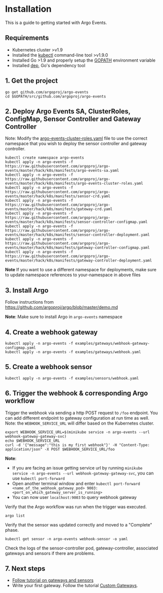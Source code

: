 # Installation
This is a guide to getting started with Argo Events.

## Requirements
* Kubernetes cluster >v1.9
* Installed the [kubectl](https://kubernetes.io/docs/tasks/tools/install-kubectl/) command-line tool >v1.9.0
* Installed Go >1.9 and properly setup the [GOPATH](https://golang.org/doc/install) environment variable
* Installed [dep](https://golang.github.io/dep/docs/installation.html), Go's dependency tool

## 1. Get the project
```
go get github.com/argoproj/argo-events
cd $GOPATH/src/github.com/argoproj/argo-events
```

## 2. Deploy Argo Events SA, ClusterRoles, ConfigMap, Sensor Controller and Gateway Controller
Note: Modify the [argo-events-cluster-roles.yaml](../hack/k8s/manifests/argo-events-cluster-roles.yaml) file to use the correct namespace that you wish to deploy the sensor controller and gateway controller.

```
kubectl create namespace argo-events
kubectl apply -n argo-events -f https://raw.githubusercontent.com/argoproj/argo-events/master/hack/k8s/manifests/argo-events-sa.yaml
kubectl apply -n argo-events -f https://raw.githubusercontent.com/argoproj/argo-events/master/hack/k8s/manifests/argo-events-cluster-roles.yaml
kubectl apply -n argo-events -f https://raw.githubusercontent.com/argoproj/argo-events/master/hack/k8s/manifests/sensor-crd.yaml
kubectl apply -n argo-events -f https://raw.githubusercontent.com/argoproj/argo-events/master/hack/k8s/manifests/gateway-crd.yaml
kubectl apply -n argo-events -f https://raw.githubusercontent.com/argoproj/argo-events/master/hack/k8s/manifests/sensor-controller-configmap.yaml
kubectl apply -n argo-events -f https://raw.githubusercontent.com/argoproj/argo-events/master/hack/k8s/manifests/sensor-controller-deployment.yaml
kubectl apply -n argo-events -f https://raw.githubusercontent.com/argoproj/argo-events/master/hack/k8s/manifests/gateway-controller-configmap.yaml
kubectl apply -n argo-events -f https://raw.githubusercontent.com/argoproj/argo-events/master/hack/k8s/manifests/gateway-controller-deployment.yaml
```

<b>Note</b> If you want to use a different namespace for deployments, make sure to update namespace references
to your-namespace in above files

## 3. Install Argo
Follow instructions from https://github.com/argoproj/argo/blob/master/demo.md

<b>Note</b>: Make sure to install Argo in `argo-events` namespace

## 4. Create a webhook gateway
```
kubectl apply -n argo-events -f examples/gateways/webhook-gateway-configmap.yaml
kubectl apply -n argo-events -f examples/gateways/webhook.yaml
```

## 5. Create a webhook sensor
```
kubectl apply -n argo-events -f examples/sensors/webhook.yaml
```

## 6. Trigger the webhook & corresponding Argo workflow
Trigger the webhook via sending a http POST request to `/foo` endpoint. You can add different endpoint to 
gateway configuration at run time as well.
Note: the `WEBHOOK_SERVICE_URL` will differ based on the Kubernetes cluster.
```
export WEBHOOK_SERVICE_URL=$(minikube service -n argo-events --url webhook-gateway-gateway-svc)
echo $WEBHOOK_SERVICE_URL
curl -d '{"message":"this is my first webhook"}' -H "Content-Type: application/json" -X POST $WEBHOOK_SERVICE_URL/foo
```

<b>Note</b>: 
   * If you are facing an issue getting service url by running `minikube service -n argo-events --url webhook-gateway-gateway-svc`, you can use `kubectl port-forward`
   * Open another terminal window and enter `kubectl port-forward <name_of_the_webhook_gateway_pod> 9003:<port_on_which_gateway_server_is_running>`
   * You can now user `localhost:9003` to query webhook gateway
  

Verify that the Argo workflow was run when the trigger was executed.
```
argo list
```

Verify that the sensor was updated correctly and moved to a "Complete" phase.
```
kubectl get sensor -n argo-events webhook-sensor -o yaml
```

Check the logs of the sensor-controller pod, gateway-controller, associated gateways and sensors if there are problems.

## 7. Next steps
* [Follow tutorial on gateways and sensors](tutorial.md)
* Write your first gateway. Follow the tutorial [Custom Gateways](custom-gateway.md).
